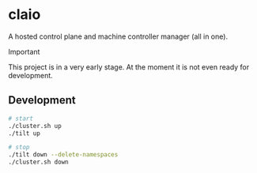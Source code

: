 # claio

A hosted control plane and machine controller manager (all in one).

> [!IMPORTANT]
> This project is in a very early stage. At the moment it is not even ready for development.

## Development

```sh
# start
./cluster.sh up
./tilt up

# stop
./tilt down --delete-namespaces
./cluster.sh down
```

